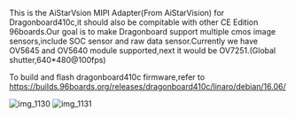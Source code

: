 This is the AiStarVsion MIPI Adapter(From AiStarVision) for Dragonboard410c,it should also be compitable with other CE Edition 96boards.Our goal is to make Dragonboard support multiple cmos image sensors,include SOC sensor and raw data sensor.Currently we have OV5645 and OV5640 module supported,next it would be OV7251.(Global shutter,640*480@100fps)

To build and flash dragonboard410c firmware,refer to https://builds.96boards.org/releases/dragonboard410c/linaro/debian/16.06/

![img_1130](https://cloud.githubusercontent.com/assets/22780075/19402806/26b89706-9218-11e6-882d-5baf522bf82f.jpg)
![img_1131](https://cloud.githubusercontent.com/assets/22780075/19402815/334fb760-9218-11e6-92f6-4e615a1bc140.jpg)

